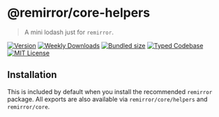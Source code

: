 # @remirror/core-helpers

> A mini lodash just for `remirror`.

[![Version][version]][npm] [![Weekly Downloads][downloads-badge]][npm] [![Bundled size][size-badge]][size] [![Typed Codebase][typescript]](#) [![MIT License][license]](#)

[version]: https://flat.badgen.net/npm/v/@remirror/core-helpers/next
[npm]: https://npmjs.com/package/@remirror/core-helpers/v/next
[license]: https://flat.badgen.net/badge/license/MIT/purple
[size]: https://bundlephobia.com/result?p=@remirror/core-helpers@next
[size-badge]: https://flat.badgen.net/bundlephobia/minzip/@remirror/core-helpers
[typescript]: https://flat.badgen.net/badge/icon/TypeScript?icon=typescript&label
[downloads-badge]: https://badgen.net/npm/dw/@remirror/core-helpers/red?icon=npm

## Installation

This is included by default when you install the recommended `remirror` package. All exports are also available via `remirror/core/helpers` and `remirror/core`.
